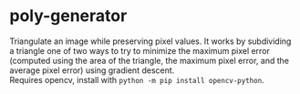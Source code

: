 # poly-generator
Triangulate an image while preserving pixel values.
It works by subdividing a triangle one of two ways to try to minimize the maximum pixel error (computed using the area of the triangle, the maximum pixel error, and the average pixel error) using gradient descent.  
Requires opencv, install with `python -m pip install opencv-python`.
